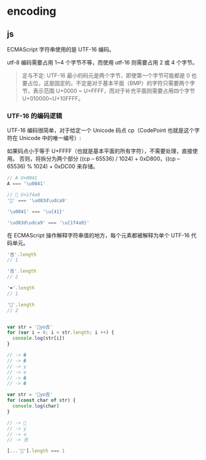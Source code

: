 # encoding

## js

ECMAScript 字符串使用的是 UTF-16 编码。

utf-8 编码需要占用 1~4 个字节不等，而使用 utf-16 则需要占用 2 或 4 个字节。

> 定与不定:  UTF-16 最小的码元是两个字节，即使第一个字节可能都是 0 也要占位，这是固定的。不定是对于基本平面（BMP）的字符只需要两个字节，表示范围 U+0000 ~ U+FFFF，而对于补充平面则需要占用四个字节 U+010000~U+10FFFF。

### UTF-16 的编码逻辑

UTF-16 编码很简单，对于给定一个 Unicode 码点 cp（CodePoint 也就是这个字符在 Unicode 中的唯一编号）:

如果码点小于等于 U+FFFF（也就是基本平面的所有字符），不需要处理，直接使用。
否则，将拆分为两个部分 ((cp – 65536) / 1024) + 0xD800，((cp – 65536) % 1024) + 0xDC00 来存储。

```js
// A U+0041
A === '\u0041'

// 💩 U+1f4a9
'💩' === '\ud83d\udca9'

'\u0041' === '\u{41}'

'\ud83d\udca9' === '\u{1f4a9}'
```

在 ECMAScript 操作解释字符串值的地方，每个元素都被解释为单个 UTF-16 代码单元。

```js
'吉'.length
// 1

'𠮷'.length
// 2

'❤'.length
// 1

'💩'.length
// 2


var str = '👻yo𠮷'
for (var i = 0; i < str.length; i ++) {
  console.log(str[i])
}

// -> �
// -> �
// -> y
// -> o
// -> �
// -> �

var str = '👻yo𠮷'
for (const char of str) {
  console.log(char)
}

// -> 👻
// -> y
// -> o
// -> 𠮷

[...'💩'].length === 1
```

